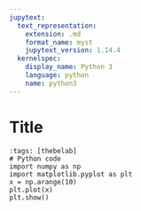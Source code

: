 ```yaml
---
jupytext:
  text_representation:
    extension: .md
    format_name: myst
    jupytext_version: 1.14.4
  kernelspec:
    display_name: Python 3
    language: python
    name: python3
---
```


# Title

```{code-cell} python
:tags: [thebelab]
# Python code
import numpy as np
import matplotlib.pyplot as plt
x = np.arange(10)
plt.plot(x)
plt.show()
```
